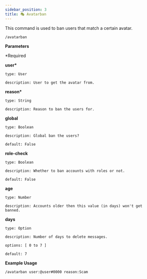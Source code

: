 ```yaml
---
sidebar_position: 3
title: 🎭 Avatarban
---
```


<!-- Documentation -->
This command is used to ban users that match a certain avatar.

```
/avatarban
```

**Parameters**

\*Required

**user\***

    type: User

    description: User to get the avatar from.

**reason\***

    type: String

    description: Reason to ban the users for.

**global**

    type: Boolean

    description: Global ban the users?

    default: False

**role-check**

    type: Boolean

    description: Whether to ban accounts with roles or not.

    default: False

**age**

    type: Number

    description: Accounts older then this value (in days) won't get banned.

**days**

    type: Option

    description: Number of days to delete messages.

    options: [ 0 to 7 ]

    default: 7

**Example Usage**

```
/avatarban user:@user#0000 reason:Scam
```